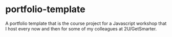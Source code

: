 # portfolio-template
A portfolio template that is the course project for a Javascript workshop that I host every now and then for some of my colleagues at 2U/GetSmarter. 
